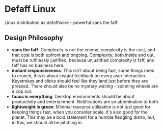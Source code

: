 # Defaff Linux
Linux distribution as defaffware - powerful sans the faff
## Design Philosophy
* **sans the faff**: Complexity is not the enemy; complexity is the cost, and that cost is both upfront and ongoing. Complexity, both inside and out, must be ruthlessly justified, because unjustified complexity is faff, and faff has no business here.
* **instant responsiveness**: This isn't about being fast, some things need to crunch, this is about instant feedback on every user interaction. Keystrokes and clicks should feel like they land just before they are pressed. There should also be no mystery waiting - spinning wheels are a cop out.
* **focus is everything**: Desktop environments should be about productivity and entertainment. Notifications are an abomination to both.
* **lightweight is green**: Minimal resource utilisation is not just good for keeping things fast, when you consider scale, it's also good for the planet. This may be a bold statement for a humble fledgling distro, but, in this, we should all be pitching in.
